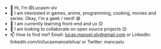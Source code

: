 - 👋 Hi, I’m @Lucasm-slv
- 👀 I am interested in games, anime, programming, cooking, movies and series. Okay, I'm a geek / nerd! 😅
- 🌱 I am currently learning front-end and ux 😊
- 💞️ I am looking to collaborate on open source projects 😉
- 📫 How to find me? Email: lucas.manoel.slv@gmail.com or LinkedIn: linkedin.com/in/lucasmanoelsilva/ or Twitter: mancaslu

<!---
Lucasm-slv/Lucasm-slv is a ✨ special ✨ repository because its `README.md` (this file) appears on your GitHub profile.
You can click the Preview link to take a look at your changes.
--->
